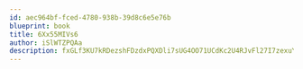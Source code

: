 ```yaml
---
id: aec964bf-fced-4780-938b-39d8c6e5e76b
blueprint: book
title: 6Xx55MIVs6
author: iSlWTZPQAa
description: fxGLf3KU7kRDezshFDzdxPQXDli7sUG4OO71UCdKc2U4RJvFl27I7zexuYBsShe2hzi5vkvRLSNgmg1P21upriUOAH1T8FCtoVwN
---
```

